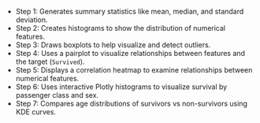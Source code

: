 - Step 1: Generates summary statistics like mean, median, and standard deviation.<br>
- Step 2: Creates histograms to show the distribution of numerical features.<br>
- Step 3: Draws boxplots to help visualize and detect outliers.<br>
- Step 4: Uses a pairplot to visualize relationships between features and the target (`Survived`).<br>
- Step 5: Displays a correlation heatmap to examine relationships between numerical features.<br>
- Step 6: Uses interactive Plotly histograms to visualize survival by passenger class and sex.<br>
- Step 7: Compares age distributions of survivors vs non-survivors using KDE curves.<br>
